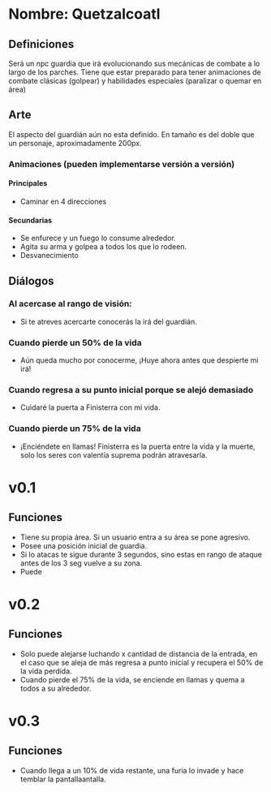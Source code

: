# Nombre: Quetzalcoatl
## Definiciones
Será un npc guardia que irá evolucionando sus mecánicas de combate a lo largo de los parches. 
Tiene que estar preparado para tener animaciones de combate clásicas (golpear) y habilidades especiales (paralizar o quemar en área)
## Arte
El aspecto del guardián aún no esta definido. En tamaño es del doble que un personaje, aproximadamente 200px. 
### Animaciones (pueden implementarse versión a versión)
#### Principales
- Caminar en 4 direcciones
#### Secundarias
- Se enfurece y un fuego lo consume alrededor.
- Agita su arma y golpea a todos los que lo rodeen.
- Desvanecimiento
## Diálogos
### Al acercase al rango de visión:
- Si te atreves acercarte conocerás la irá del guardián.
### Cuando pierde un 50% de la vida
- Aún queda mucho por conocerme, ¡Huye ahora antes que despierte mi irá!
### Cuando regresa a su punto inicial porque se alejó demasiado
- Cuidaré la puerta a Finisterra con mi vida.
### Cuando pierde un 75% de la vida
- ¡Enciéndete en llamas! Finisterra es la puerta entre la vida y la muerte, solo los seres con valentía suprema podrán atravesarla.

# v0.1
## Funciones
-  Tiene su propia área. Si un usuario entra a su área se pone agresivo.
- Posee una posición inicial de guardia.
- Si lo atacas te sigue durante 3 segundos, sino estas en rango de ataque antes de los 3 seg vuelve a su zona.
- Puede
# v0.2
## Funciones
- Solo puede alejarse luchando x cantidad de distancia de la entrada, en el caso que se aleja de más regresa a punto inicial y recupera el 50% de la vida perdida.
- Cuando pierde el 75% de la vida, se enciende en llamas y quema a todos a su alrededor.

# v0.3
## Funciones
- Cuando llega a un 10% de vida restante, una furia lo invade y hace temblar la pantallaantalla.
